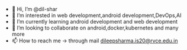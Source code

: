 - 👋 Hi, I’m @dil-shar
- 👀 I’m interested in web development,android development,DevOps,AI
- 🌱 I’m currently learning android development and web development
- 💞️ I’m looking to collaborate on android,docker,kubernetes and many more
- 📫 How to reach me -> through mail dileepsharma.is20@rvce.edu.in

<!---
dil-shar/dil-shar is a ✨ special ✨ repository because its `README.md` (this file) appears on your GitHub profile.
You can click the Preview link to take a look at your changes.
--->
